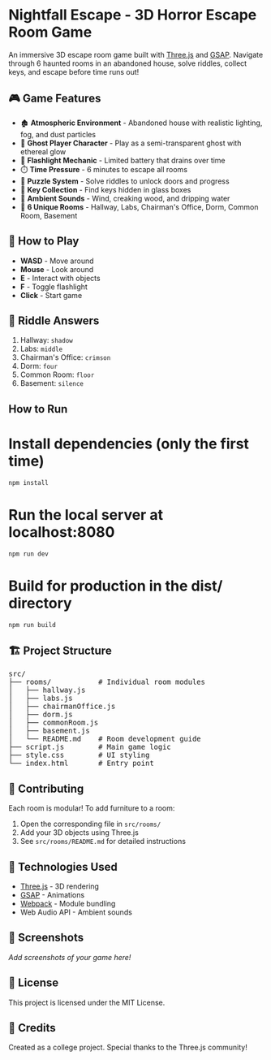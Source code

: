<h1>Nightfall Escape - 3D Horror Escape Room Game</h1>
<p>An immersive 3D escape room game built with <a href="https://threejs.org/" target="_new">Three.js</a> and <a href="https://greensock.com/gsap/" target="_new">GSAP</a>. Navigate through 6 haunted rooms in an abandoned house, solve riddles, collect keys, and escape before time runs out!</p>

<h2>🎮 Game Features</h2>
<ul>
   <li>🏚️ <strong>Atmospheric Environment</strong> - Abandoned house with realistic lighting, fog, and dust particles</li>
   <li>👻 <strong>Ghost Player Character</strong> - Play as a semi-transparent ghost with ethereal glow</li>
   <li>🔦 <strong>Flashlight Mechanic</strong> - Limited battery that drains over time</li>
   <li>⏱️ <strong>Time Pressure</strong> - 6 minutes to escape all rooms</li>
   <li>🧩 <strong>Puzzle System</strong> - Solve riddles to unlock doors and progress</li>
   <li>🔑 <strong>Key Collection</strong> - Find keys hidden in glass boxes</li>
   <li>🎵 <strong>Ambient Sounds</strong> - Wind, creaking wood, and dripping water</li>
   <li>🚪 <strong>6 Unique Rooms</strong> - Hallway, Labs, Chairman's Office, Dorm, Common Room, Basement</li>
</ul>

<h2>🎯 How to Play</h2>
<ul>
   <li><strong>WASD</strong> - Move around</li>
   <li><strong>Mouse</strong> - Look around</li>
   <li><strong>E</strong> - Interact with objects</li>
   <li><strong>F</strong> - Toggle flashlight</li>
   <li><strong>Click</strong> - Start game</li>
</ul>

<h2>🧩 Riddle Answers</h2>
<ol>
   <li>Hallway: <code>shadow</code></li>
   <li>Labs: <code>middle</code></li>
   <li>Chairman's Office: <code>crimson</code></li>
   <li>Dorm: <code>four</code></li>
   <li>Common Room: <code>floor</code></li>
   <li>Basement: <code>silence</code></li>
</ol>
<h2>How to Run</h2>

# Install dependencies (only the first time)

```
npm install
```

# Run the local server at localhost:8080

```
npm run dev
```

# Build for production in the dist/ directory

```
npm run build
```

<h2>🏗️ Project Structure</h2>
<pre>
src/
├── rooms/           # Individual room modules
│   ├── hallway.js
│   ├── labs.js
│   ├── chairmanOffice.js
│   ├── dorm.js
│   ├── commonRoom.js
│   ├── basement.js
│   └── README.md    # Room development guide
├── script.js        # Main game logic
├── style.css        # UI styling
└── index.html       # Entry point
</pre>

<h2>👥 Contributing</h2>
<p>Each room is modular! To add furniture to a room:</p>
<ol>
   <li>Open the corresponding file in <code>src/rooms/</code></li>
   <li>Add your 3D objects using Three.js</li>
   <li>See <code>src/rooms/README.md</code> for detailed instructions</li>
</ol>

<h2>🎨 Technologies Used</h2>
<ul>
   <li><a href="https://threejs.org/" target="_new">Three.js</a> - 3D rendering</li>
   <li><a href="https://greensock.com/gsap/" target="_new">GSAP</a> - Animations</li>
   <li><a href="https://webpack.js.org/" target="_new">Webpack</a> - Module bundling</li>
   <li>Web Audio API - Ambient sounds</li>
</ul>

<h2>📸 Screenshots</h2>
<p><em>Add screenshots of your game here!</em></p>
<h2>📝 License</h2>
<p>This project is licensed under the MIT License.</p>

<h2>🙏 Credits</h2>
<p>Created as a college project. Special thanks to the Three.js community!</p>
